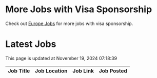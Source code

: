 # More Jobs with Visa Sponsorship

Check out [Europe Jobs](https://github.com/sureshparimi/europejobs#latest-jobs) for more jobs with visa sponsorship.

# Latest Jobs

This page is updated at November 19, 2024 07:18:39

| Job Title | Job Location | Job Link | Job Posted |
| --- | --- | --- | --- |

